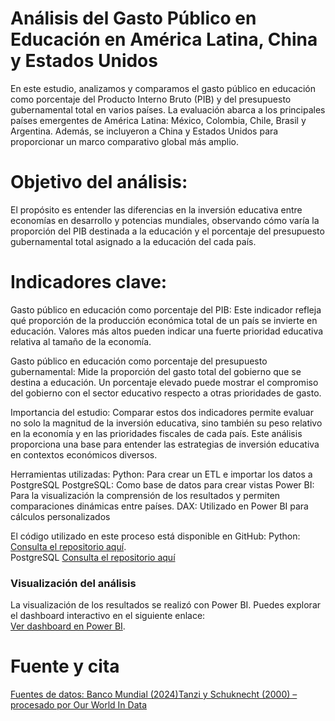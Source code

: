 
# Análisis del Gasto Público en Educación en América Latina, China y Estados Unidos

En este estudio, analizamos y comparamos el gasto público en educación como porcentaje del Producto Interno Bruto (PIB) y del presupuesto gubernamental total en varios países. La evaluación abarca a los principales países emergentes de América Latina: México, Colombia, Chile, Brasil y Argentina. Además, se incluyeron a China y Estados Unidos para proporcionar un marco comparativo global más amplio.

# Objetivo del análisis:
El propósito es entender las diferencias en la inversión educativa entre economías en desarrollo y potencias mundiales, observando cómo varía la proporción del PIB destinada a la educación y el porcentaje del presupuesto gubernamental total asignado a la educación del cada país.

# Indicadores clave:
Gasto público en educación como porcentaje del PIB:
Este indicador refleja qué proporción de la producción económica total de un país se invierte en educación. Valores más altos pueden indicar una fuerte prioridad educativa relativa al tamaño de la economía.

Gasto público en educación como porcentaje del presupuesto gubernamental:
Mide la proporción del gasto total del gobierno que se destina a educación. Un porcentaje elevado puede mostrar el compromiso del gobierno con el sector educativo respecto a otras prioridades de gasto.

Importancia del estudio:
Comparar estos dos indicadores permite evaluar no solo la magnitud de la inversión educativa, sino también su peso relativo en la economía y en las prioridades fiscales de cada país. Este análisis proporciona una base para entender las estrategias de inversión educativa en contextos económicos diversos.

Herramientas utilizadas:
Python: Para crear un ETL e importar los datos a PostgreSQL
PostgreSQL: Como base de datos para crear vistas
Power BI: Para la visualización la comprensión de los resultados y permiten comparaciones dinámicas entre países.
DAX: Utilizado en Power BI para cálculos personalizados


El código utilizado en este proceso está disponible en GitHub:
Python:
[Consulta el repositorio aquí](https://github.com/Floki-Dreamer/Educaci-n/blob/main/Educacion.py).  
PostgreSQL
[Consulta el repositorio aquí](https://github.com/Floki-Dreamer/Educaci-n/blob/main/Educaci%C3%B3n.sql)

### **Visualización del análisis**  

La visualización de los resultados se realizó con Power BI. Puedes explorar el dashboard interactivo en el siguiente enlace:  
[Ver dashboard en Power BI](https://app.powerbi.com/view?r=eyJrIjoiOGJmODdjODEtYTMxMS00NDliLWI3OTYtNjZiMjNkZTY4YzQxIiwidCI6IjY2NWYxNmFlLWVmN2ItNDUwNS04NjdkLTgyMzNkYjVhZWVhZiJ9).

# Fuente y cita
[Fuentes de datos: Banco Mundial (2024)Tanzi y Schuknecht (2000) – procesado por Our World In Data](https://datacatalog.worldbank.org/search/dataset/0037712/World-Development-Indicators)
